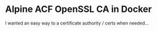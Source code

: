 Alpine ACF OpenSSL CA in Docker
===============================

I wanted an easy way to a certificate authority / certs when needed...

